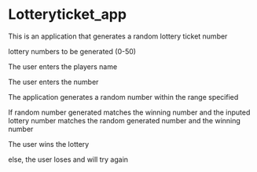 # Lotteryticket_app
This is an application that generates a random lottery ticket number 

lottery numbers to be generated (0-50)

The user enters the players name

The user enters the number

The application generates a random number within the range specified

If random number generated matches the winning number and the inputed lottery number matches the random generated number and the winning number

The user wins the lottery

else, the user loses and will try again
